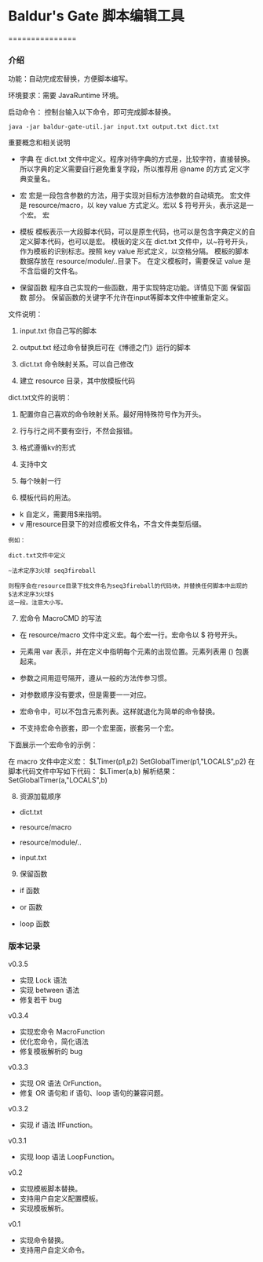 # Baldur's Gate 脚本编辑工具
===============

### 介绍
功能：自动完成宏替换，方便脚本编写。

环境要求：需要 JavaRuntime 环境。

启动命令：
控制台输入以下命令，即可完成脚本替换。
```
java -jar baldur-gate-util.jar input.txt output.txt dict.txt
```

重要概念和相关说明

- 字典
在 dict.txt 文件中定义。程序对待字典的方式是，比较字符，直接替换。所以字典的定义需要自行避免重复字段，所以推荐用 @name 的方式
定义字典变量名。

- 宏
宏是一段包含参数的方法，用于实现对目标方法参数的自动填充。
宏文件是 resource/macro，以 key value 方式定义。宏以 $ 符号开头，表示这是一个宏。
宏

- 模板
模板表示一大段脚本代码，可以是原生代码，也可以是包含字典定义的自定义脚本代码，也可以是宏。
模板的定义在 dict.txt 文件中，以~符号开头，作为模板的识别标志。按照 key value 形式定义，以空格分隔。
模板的脚本数据存放在 resource/module/..目录下。
在定义模板时，需要保证 value 是不含后缀的文件名。

- 保留函数
程序自己实现的一些函数，用于实现特定功能。详情见下面 保留函数 部分。
保留函数的关键字不允许在input等脚本文件中被重新定义。


文件说明：

1. input.txt 你自己写的脚本

2. output.txt 经过命令替换后可在《博德之门》运行的脚本

3. dict.txt 命令映射关系。可以自己修改

4. 建立 resource 目录，其中放模板代码

dict.txt文件的说明：

1. 配置你自己喜欢的命令映射关系。最好用特殊符号作为开头。

2. 行与行之间不要有空行，不然会报错。

3. 格式遵循kv的形式

4. 支持中文

5. 每个映射一行

6. 模板代码的用法。
- k 自定义，需要用$来指明。
- v 用resource目录下的对应模板文件名，不含文件类型后缀。

```
例如：

dict.txt文件中定义

~法术定序3火球 seq3fireball

则程序会在resource目录下找文件名为seq3fireball的代码块，并替换任何脚本中出现的 $法术定序3火球$
这一段。注意大小写。
```

7. 宏命令 MacroCMD 的写法

- 在 resource/macro 文件中定义宏。每个宏一行。宏命令以 $ 符号开头。

- 元素用 var 表示，并在定义中指明每个元素的出现位置。元素列表用 () 包裹起来。

- 参数之间用逗号隔开，遵从一般的方法传参习惯。

- 对参数顺序没有要求，但是需要一一对应。

- 宏命令中，可以不包含元素列表。这样就退化为简单的命令替换。

- 不支持宏命令嵌套，即一个宏里面，嵌套另一个宏。

下面展示一个宏命令的示例：

在 macro 文件中定义宏：
    $LTimer(p1,p2) SetGlobalTimer(p1,"LOCALS",p2)
在脚本代码文件中写如下代码：
    $LTimer(a,b)
解析结果：
    SetGlobalTimer(a,"LOCALS",b)

8. 资源加载顺序

- dict.txt

- resource/macro

- resource/module/..

- input.txt

9. 保留函数

- if 函数

- or 函数

- loop 函数


### 版本记录

v0.3.5
- 实现 Lock 语法
- 实现 between 语法
- 修复若干 bug

v0.3.4
- 实现宏命令 MacroFunction
- 优化宏命令，简化语法
- 修复模板解析的 bug

v0.3.3
- 实现 OR 语法 OrFunction。
- 修复 OR 语句和 if 语句、loop 语句的兼容问题。

v0.3.2
- 实现 if 语法 IfFunction。

v0.3.1
- 实现 loop 语法 LoopFunction。

v0.2
- 实现模板脚本替换。
- 支持用户自定义配置模板。
- 实现模板解析。

v0.1
- 实现命令替换。
- 支持用户自定义命令。
